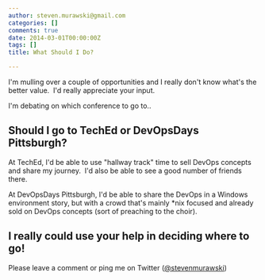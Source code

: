 ```yaml
---
author: steven.murawski@gmail.com
categories: []
comments: true
date: 2014-03-01T00:00:00Z
tags: []
title: What Should I Do?

---
```


I'm mulling over a couple of opportunities and I really don't know what's the better value. &nbsp;I'd really appreciate your input.


I'm debating on which conference to go to..


## Should I go to TechEd or DevOpsDays Pittsburgh?



At TechEd, I'd be able to use "hallway track" time to sell DevOps concepts and share my journey. &nbsp;I'd also be able to see a good number of friends there.


At DevOpsDays Pittsburgh, I'd be able to share the DevOps in a Windows environment story, but with a crowd that's mainly *nix focused and already sold on DevOps concepts (sort of preaching to the choir).


## I really could use your help in deciding where to go!



Please leave a comment or ping me on Twitter ([@stevenmurawski](https://twitter.com/stevenmurawski))


 

